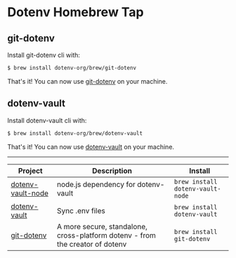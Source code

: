 # Dotenv Homebrew Tap

## git-dotenv

Install git-dotenv cli with:

```bash
$ brew install dotenv-org/brew/git-dotenv
```

That's it! You can now use [git-dotenv](https://github.com/dotenv-org/git-dotenv) on your machine.

## dotenv-vault

Install dotenv-vault cli with:

```bash
$ brew install dotenv-org/brew/dotenv-vault
```

That's it! You can now use [dotenv-vault](https://github.com/dotenv-org/dotenv-vault) on your machine.

---

<!-- project_table_start -->
| Project                                                | Description                                                                 | Install                          |
| ------------------------------------------------------ | --------------------------------------------------------------------------- | -------------------------------- |
| [dotenv-vault-node](https://dotenv.org)                | node.js dependency for dotenv-vault                                         | `brew install dotenv-vault-node` |
| [dotenv-vault](https://dotenv.org)                     | Sync .env files                                                             | `brew install dotenv-vault`      |
| [git-dotenv](https://github.com/dotenv-org/git-dotenv) | A more secure, standalone, cross-platform dotenv - from the creator of dotenv | `brew install git-dotenv`        |
<!-- project_table_end -->


